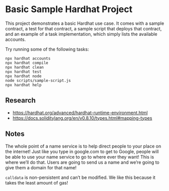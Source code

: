 # Basic Sample Hardhat Project

This project demonstrates a basic Hardhat use case. It comes with a sample contract, a test for that contract, a sample script that deploys that contract, and an example of a task implementation, which simply lists the available accounts.

Try running some of the following tasks:

```shell
npx hardhat accounts
npx hardhat compile
npx hardhat clean
npx hardhat test
npx hardhat node
node scripts/sample-script.js
npx hardhat help
```

## Research

- https://hardhat.org/advanced/hardhat-runtime-environment.html
- https://docs.soliditylang.org/en/v0.8.10/types.html#mapping-types

## Notes

The whole point of a name service is to help direct people to your place on the internet! Just like you type in google.com to get to Google, people will be able to use your name service to go to where ever they want! This is where we’ll do that. Users are going to send us a name and we’re going to give them a domain for that name!

`calldata` is non-persistent and can’t be modified. We like this because it takes the least amount of gas!
